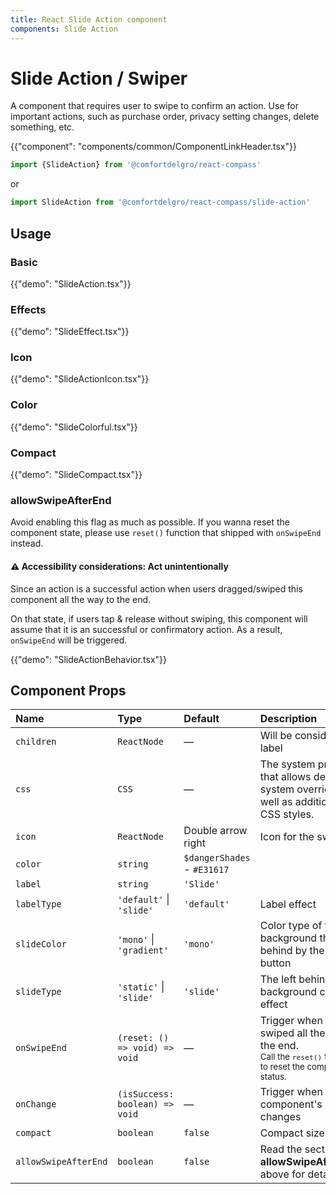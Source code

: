 ```yaml
---
title: React Slide Action component
components: Slide Action
---
```


# Slide Action / Swiper

<p class="description">A component that requires user to swipe to confirm an action. Use for important actions, such as purchase order, privacy setting changes, delete something, etc.
</p>

{{"component": "components/common/ComponentLinkHeader.tsx"}}

```jsx
import {SlideAction} from '@comfortdelgro/react-compass'
```

or

```jsx
import SlideAction from '@comfortdelgro/react-compass/slide-action'
```

## Usage

### Basic

{{"demo": "SlideAction.tsx"}}

### Effects

{{"demo": "SlideEffect.tsx"}}

### Icon

{{"demo": "SlideActionIcon.tsx"}}

### Color

{{"demo": "SlideColorful.tsx"}}

### Compact

{{"demo": "SlideCompact.tsx"}}

### allowSwipeAfterEnd

Avoid enabling this flag as much as possible. If you wanna reset the component state, please use `reset()` function that shipped with `onSwipeEnd` instead.

#### ⚠️ Accessibility considerations: Act unintentionally

Since an action is a successful action when users dragged/swiped this component all the way to the end.

On that state, if users tap & release without swiping, this component will assume that it is an successful or confirmatory action. As a result, `onSwipeEnd` will be triggered.

{{"demo": "SlideActionBehavior.tsx"}}

## Component Props

| Name                 | Type                           | Default                     | Description                                                                                                                     |
| :------------------- | :----------------------------- | :-------------------------- | :------------------------------------------------------------------------------------------------------------------------------ |
| `children`           | `ReactNode`                    | —                           | Will be consider as a label                                                                                                     |
| `css`                | `CSS`                          | —                           | The system prop that allows defining system overrides as well as additional CSS styles.                                         |
| `icon`               | `ReactNode`                    | Double arrow right          | Icon for the swiper                                                                                                             |
| `color`              | `string`                       | `$dangerShades` - `#E31617` |                                                                                                                                 |
| `label`              | `string`                       | `'Slide'`                   |                                                                                                                                 |
| `labelType`          | `'default'` \| `'slide'`       | `'default'`                 | Label effect                                                                                                                    |
| `slideColor`         | `'mono'` \| `'gradient'`       | `'mono'`                    | Color type of the background that left behind by the slide button                                                               |
| `slideType`          | `'static'` \| `'slide'`        | `'slide'`                   | The left behind background color's effect                                                                                       |
| `onSwipeEnd`         | `(reset: () => void) => void`  | —                           | Trigger when users swiped all the way to the end.<br/><small>Call the `reset()` function to reset the component status.</small> |
| `onChange`           | `(isSuccess: boolean) => void` | —                           | Trigger when component's status changes                                                                                         |
| `compact`            | `boolean`                      | `false`                     | Compact size                                                                                                                    |
| `allowSwipeAfterEnd` | `boolean`                      | `false`                     | Read the section **allowSwipeAfterEnd** above for detail                                                                        |
